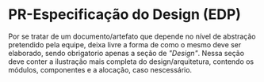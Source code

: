 # PR-Especificação do Design (EDP)

Por se tratar de um documento/artefato que depende no nível de abstração pretendido pela equipe, deixa livre a forma de como o mesmo deve ser elaborado, sendo obrigatorio apenas a seção de *"Design"*. Nessa seção deve conter a ilustração mais completa do design/arquitetura, contendo os módulos, componentes e a alocação, caso nescessário.

